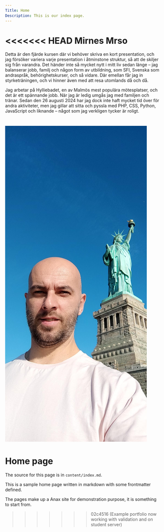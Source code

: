 ```yaml
---
Title: Home
Description: This is our index page.
---
```


<<<<<<< HEAD
Mirnes Mrso
==========================

Detta är den fjärde kursen där vi behöver skriva en kort presentation, och jag försöker variera varje presentation i åtminstone struktur, så att de skiljer sig från varandra. Det händer inte så mycket nytt i mitt liv sedan länge – jag balanserar jobb, familj och någon form av utbildning, som SFI, Svenska som andraspråk, behörighetskurser, och så vidare. Där emellan får jag in styrketräningen, och vi hinner även med att resa utomlands då och då.

Jag arbetar på Hylliebadet, en av Malmös mest populära mötesplatser, och det är ett spännande jobb. När jag är ledig umgås jag med familjen och tränar. Sedan den 26 augusti 2024 har jag dock inte haft mycket tid över för andra aktiviteter, men jag gillar att sitta och pyssla med PHP, CSS, Python, JavaScript och liknande – något som jag verkligen tycker är roligt.

![En bild av mig](assets/img/liberty.jpg)
=======
Home page
==========================

The source for this page is in `content/index.md`.

This is a sample home page written in markdown with some frontmatter defined.

The pages make up a Anax site for demonstration purpose, it is something to start from.
>>>>>>> 02c4516 (Example portfolio now working with validation and on student server)

